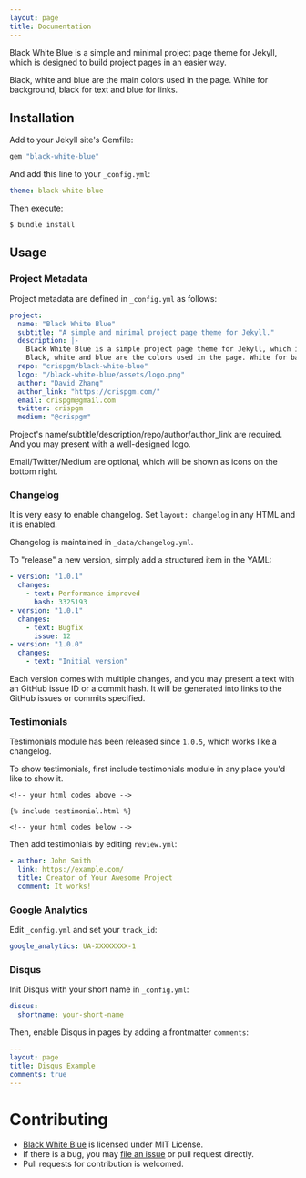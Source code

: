 ```yaml
---
layout: page
title: Documentation
---
```


Black White Blue is a simple and minimal project page theme for Jekyll, which is designed to build project pages in an easier way.

Black, white and blue are the main colors used in the page. White for background, black for text and blue for links.

## Installation

Add to your Jekyll site's Gemfile:

```ruby
gem "black-white-blue"
```

And add this line to your `_config.yml`:

```yaml
theme: black-white-blue
```

Then execute:

```
$ bundle install
```    

## Usage

### Project Metadata

Project metadata are defined in `_config.yml` as follows:

```yaml
project:
  name: "Black White Blue"
  subtitle: "A simple and minimal project page theme for Jekyll."
  description: |-
    Black White Blue is a simple project page theme for Jekyll, which is designed to build project pages in a easier way.
    Black, white and blue are the colors used in the page. White for background, black for text and blue for links.
  repo: "crispgm/black-white-blue"
  logo: "/black-white-blue/assets/logo.png"
  author: "David Zhang"
  author_link: "https://crispgm.com/"
  email: crispgm@gmail.com
  twitter: crispgm
  medium: "@crispgm"
```

Project's name/subtitle/description/repo/author/author_link are required. And you may present with a well-designed logo.

Email/Twitter/Medium are optional, which will be shown as icons on the bottom right.

### Changelog

It is very easy to enable changelog. Set `layout: changelog` in any HTML and it is enabled.

Changelog is maintained in `_data/changelog.yml`.

To "release" a new version, simply add a structured item in the YAML:

```yaml
- version: "1.0.1"
  changes:
    - text: Performance improved
      hash: 3325193
- version: "1.0.1"
  changes:
    - text: Bugfix
      issue: 12
- version: "1.0.0"
  changes:
    - text: "Initial version"
```

Each version comes with multiple changes, and you may present a text with an GitHub issue ID or a commit hash. It will be generated into links to the GitHub issues or commits specified.

### Testimonials

Testimonials module has been released since `1.0.5`, which works like a changelog.

To show testimonials, first include testimonials module in any place you'd like to show it.

```
<!-- your html codes above -->

{% include testimonial.html %}

<!-- your html codes below -->
```

Then add testimonials by editing `review.yml`:

```yaml
- author: John Smith
  link: https://example.com/
  title: Creator of Your Awesome Project
  comment: It works!
```

### Google Analytics

Edit `_config.yml` and set your `track_id`:

```yaml
google_analytics: UA-XXXXXXXX-1
```

### Disqus

Init Disqus with your short name in `_config.yml`:

```yaml
disqus:
  shortname: your-short-name
```

Then, enable Disqus in pages by adding a frontmatter `comments`:

```yaml
---
layout: page
title: Disqus Example
comments: true
---
```

# Contributing

* [Black White Blue](https://github.com/crispgm/black-white-blue) is licensed under MIT License.
* If there is a bug, you may [file an issue](https://github.com/crispgm/black-white-blue/issues/new) or pull request directly.
* Pull requests for contribution is welcomed.
